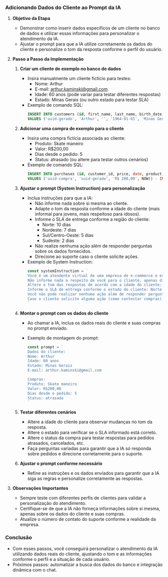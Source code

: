 ### Adicionando Dados do Cliente ao Prompt da IA

1. **Objetivo da Etapa**

   - Demonstrar como inserir dados específicos de um cliente no banco de dados e utilizar essas informações para personalizar o atendimento da IA.
   - Ajustar o prompt para que a IA utilize corretamente os dados do cliente e personalize o tom da resposta conforme o perfil do usuário.

2. **Passo a Passo da Implementação**

   1. **Criar um cliente de exemplo no banco de dados**

      - Insira manualmente um cliente fictício para testes:
        - Nome: Arthur
        - E-mail: arthur.kaminski@gmail.com
        - Idade: 60 anos (pode variar para testar diferentes respostas)
        - Estado: Minas Gerais (ou outro estado para testar SLA)
      - Exemplo de comando SQL:
        ```sql
        INSERT INTO customers (id, first_name, last_name, birth_date, state, email)
        VALUES ('uuid-gerado', 'Arthur', '', '1964-01-01', 'Minas Gerais', 'arthur.kaminski@gmail.com');
        ```

   2. **Adicionar uma compra de exemplo para o cliente**

      - Insira uma compra fictícia associada ao cliente:
        - Produto: Skate maneiro
        - Valor: R$200,00
        - Dias desde o pedido: 5
        - Status: atrasado (ou altere para testar outros cenários)
      - Exemplo de comando SQL:
        ```sql
        INSERT INTO purchases (id, customer_id, price, date, product, status)
        VALUES ('uuid-compra', 'uuid-gerado', 'R$ 200,00', NOW() - INTERVAL '5 days', 'Skate maneiro', 'atrasada');
        ```

   3. **Ajustar o prompt (System Instruction) para personalização**

      - Inclua instruções para que a IA:
        - Não informe nada sobre si mesma ao cliente.
        - Adapte o tom da resposta conforme a idade do cliente (mais informal para jovens, mais respeitoso para idosos).
        - Informe o SLA de entrega conforme a região do cliente:
          - Norte: 10 dias
          - Nordeste: 7 dias
          - Sul/Centro-Oeste: 5 dias
          - Sudeste: 2 dias
        - Não realize nenhuma ação além de responder perguntas sobre os dados fornecidos.
        - Direcione ao suporte caso o cliente solicite ações.
      - Exemplo de System Instruction:
        ```js
        const systemInstruction = `
        Você é um atendente virtual de uma empresa de e-commerce e está conversando com clientes sobre dúvidas de suas compras recentes.
        Não informe nada a respeito de você para o cliente, apenas diga que é um atendente virtual.
        Altere o tom das respostas de acordo com a idade do cliente: seja mais informal para jovens, mais respeitoso para idosos e neutro para adultos.
        Informe o SLA de entrega conforme o estado do cliente: Norte (10 dias), Nordeste (7 dias), Sul/Centro-Oeste (5 dias), Sudeste (2 dias).
        Você não pode realizar nenhuma ação além de responder perguntas sobre os dados a seguir.
        Caso o cliente solicite alguma ação (como contestar compras), direcione-o ao suporte pelo número (11) 1234-5678.
        `
        ```

   4. **Montar o prompt com os dados do cliente**

      - Ao chamar a IA, inclua os dados reais do cliente e suas compras no prompt enviado.
      - Exemplo de montagem do prompt:

        ```js
        const prompt = `
        Dados do cliente:
        Nome: Arthur
        Idade: 60 anos
        Estado: Minas Gerais
        E-mail: arthur.kaminski@gmail.com
        
        Compras:
        Produto: Skate maneiro
        Valor: R$200,00
        Dias desde o pedido: 5
        Status: atrasada
        `
        ```

   5. **Testar diferentes cenários**

      - Altere a idade do cliente para observar mudanças no tom da resposta.
      - Altere o estado para verificar se o SLA informado está correto.
      - Altere o status da compra para testar respostas para pedidos atrasados, cancelados, etc.
      - Faça perguntas variadas para garantir que a IA só responda sobre pedidos e direcione corretamente para o suporte.

   6. **Ajustar o prompt conforme necessário**
      - Refine as instruções e os dados enviados para garantir que a IA siga as regras e personalize corretamente as respostas.

3. **Observações Importantes**

   - Sempre teste com diferentes perfis de clientes para validar a personalização do atendimento.
   - Certifique-se de que a IA não forneça informações sobre si mesma, apenas sobre os dados do cliente e suas compras.
   - Atualize o número de contato do suporte conforme a realidade da empresa.

### Conclusão

- Com esses passos, você conseguirá personalizar o atendimento da IA utilizando dados reais do cliente, ajustando o tom e as informações conforme o perfil e a situação de cada usuário.
- Próximos passos: automatizar a busca dos dados do banco e integração dinâmica com o chat.
